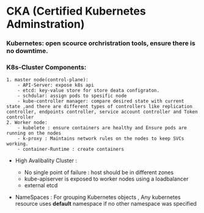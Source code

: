 # CKA (Certified Kubernetes Adminstration)


### Kubernetes: open scource orchristration tools, ensure there is no downtime.


### K8s-Cluster Components:
    1. master node(control-plane):
        - API-Server: expose k8s api 
        - etcd: key-value store for store deata configraton.
        - schdular: assign pods to spesific node
        - kube-controller manager: compare desired state with current state ,and there are different types of controllers like replication controller, endpoints controller, service account controller and Token controller
    2. Worker node:
        - kubelete : ensure containers are healthy and Ensure pods are running on the nodes
        - k-proxy : Maintains network rules on the nodes to keep SVCs working.
        - container-Runtime : create containers



* High Avalibality Cluster :
  - No single point of failure : host should be in different zones
  - kube-apiserver is exposed to worker nodes using a loadbalancer
  - external etcd 




* NameSpaces : For grouping Kubernetes objects , Any kubernetes resource uses **default** namespace if no other namespace was specified
